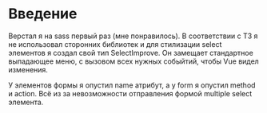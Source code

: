 # Введение

Верстал я на sass первый раз (мне понравилось). В соответствии с ТЗ я не использовал сторонних библиотек и для стилизации select элементов я создал свой тип SelectImprove. Он замещает стандартное выпадающее меню, с вызовом всех нужных собыйтий, чтобы Vue видел изменения.

У элементов формы я опустил name атрибут, а у form я опустил method и action. Всё из за невозможности отправления формой multiple select элемента.
